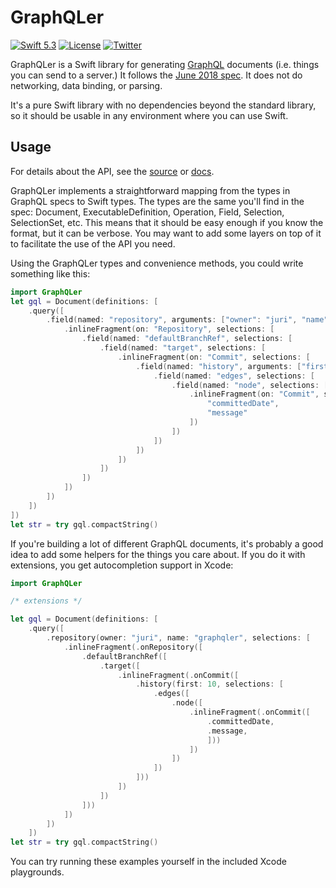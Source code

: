 # GraphQLer

[![Swift 5.3](https://img.shields.io/badge/swift-5.3-red.svg?style=flat)](https://developer.apple.com/swift)
[![License](https://img.shields.io/badge/license-Apache%202-blue.svg)](https://www.apache.org/licenses/LICENSE-2.0)
[![Twitter](https://img.shields.io/badge/twitter-@juripakaste-brightgreen.svg)](http://twitter.com/juripakaste)

GraphQLer is a Swift library for generating [GraphQL] documents (i.e. things you can send to a server.) It follows the [June 2018 spec]. It does not do networking, data binding, or parsing.

It's a pure Swift library with no dependencies beyond the standard library, so it should be usable in any environment where you can use Swift.

[GraphQL]: https://graphql.org
[June 2018 spec]: https://graphql.github.io/graphql-spec/June2018/

## Usage

For details about the API, see the [source] or [docs].

GraphQLer implements a straightforward mapping from the types in GraphQL specs to Swift types. The types are the same you'll find in the spec: Document, ExecutableDefinition, Operation, Field, Selection, SelectionSet, etc. This means that it should be easy enough if you know the format, but it can be verbose. You may want to add some layers on top of it to facilitate the use of the API you need.

Using the GraphQLer types and convenience methods, you could write something like this:

```swift
import GraphQLer
let gql = Document(definitions: [
    .query([
        .field(named: "repository", arguments: ["owner": "juri", "name": "graphqler"], selections: [
            .inlineFragment(on: "Repository", selections: [
                .field(named: "defaultBranchRef", selections: [
                    .field(named: "target", selections: [
                        .inlineFragment(on: "Commit", selections: [
                            .field(named: "history", arguments: ["first": 10], selections: [
                                .field(named: "edges", selections: [
                                    .field(named: "node", selections: [
                                        .inlineFragment(on: "Commit", selections: [
                                            "committedDate",
                                            "message"
                                        ])
                                    ])
                                ])
                            ])
                        ])
                    ])
                ])
            ])
        ])
    ])
])
let str = try gql.compactString()
```

If you're building a lot of different GraphQL documents, it's probably a good idea to add some helpers for the things you care about. If you do it with extensions, you get autocompletion support in Xcode:

```swift
import GraphQLer

/* extensions */

let gql = Document(definitions: [
    .query([
        .repository(owner: "juri", name: "graphqler", selections: [
            .inlineFragment(.onRepository([
                .defaultBranchRef([
                    .target([
                        .inlineFragment(.onCommit([
                            .history(first: 10, selections: [
                                .edges([
                                    .node([
                                        .inlineFragment(.onCommit([
                                            .committedDate,
                                            .message,
                                            ]))
                                        ])
                                    ])
                                ])
                            ]))
                        ])
                    ])
                ]))
            ])
        ])
    ])
let str = try gql.compactString()
```

You can try running these examples yourself in the included Xcode playgrounds.

[source]: https://github.com/juri/graphqler
[docs]: https://juri.github.io/graphqler/
